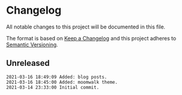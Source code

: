 # Changelog
All notable changes to this project will be documented in this file.

The format is based on [Keep a Changelog](http://keepachangelog.com/en/1.0.0/)
and this project adheres to [Semantic Versioning](http://semver.org/spec/v2.0.0.html).

## Unreleased

```
2021-03-16 18:49:09 Added: blog posts.
2021-03-16 18:45:00 Added: moomwalk theme.
2021-03-14 23:33:00 Initial commit.
```
